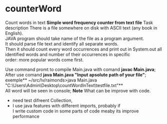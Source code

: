 # counterWord
Count words in text
**Simple word frequency counter from text file**
Task description
There is a file somewhere on disk with ASCII text (any book in English).
<br>
JAVA program should take name of the file as a program argument.
<br>
It should parse file text and identify all separate words. 
<br>
Then it should count every word occurrences and print out in System.out all identified words and number of their occurrences in specific 
<br>
order: more popular words come first.



Use command promt to compile Main.java with comand **javac Main.java**; 
<br>
After use comand **java Main.java "Input apsolute path of your file"**;
<br>
exemple** ~/src/lv/raimonds>java Main.java "C:\Users\Admin\Desktop\countWordInText\testfile.txt"**
<br>
All word will be seen in console;
**Note**
What can be improve with code.<br>
- need test difreent Collection, <br>
- I use java features with different imports, probably if <br>
I write custom code in some parts of code meaby its improve performance<br>
